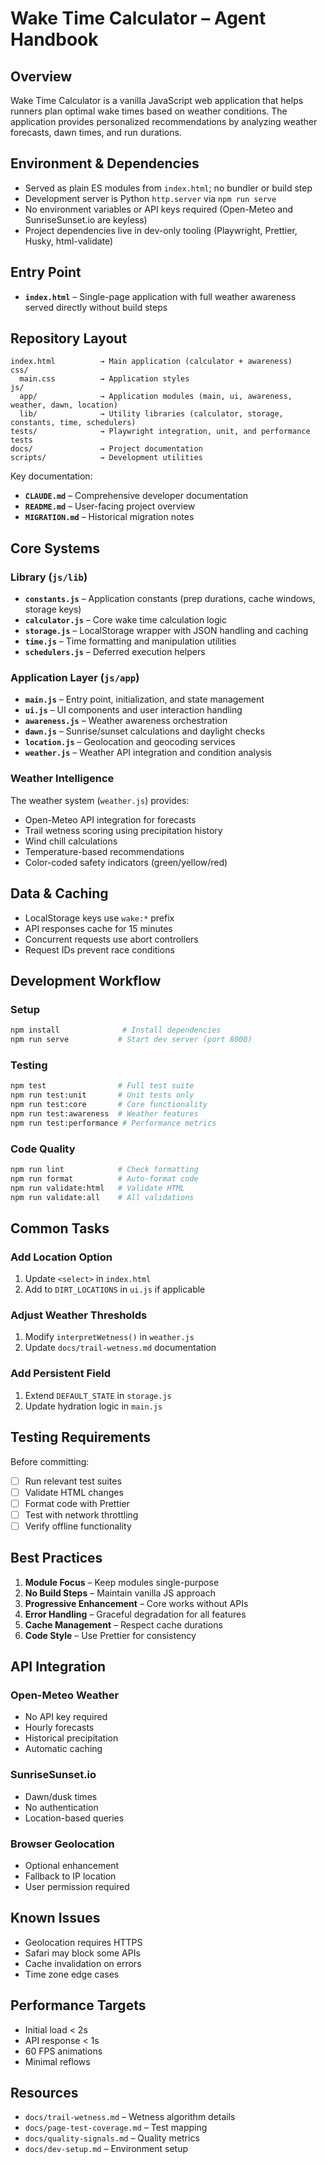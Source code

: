 # Wake Time Calculator – Agent Handbook

## Overview

Wake Time Calculator is a vanilla JavaScript web application that helps runners plan optimal wake times based on weather conditions. The application provides personalized recommendations by analyzing weather forecasts, dawn times, and run durations.

## Environment & Dependencies

- Served as plain ES modules from `index.html`; no bundler or build step
- Development server is Python `http.server` via `npm run serve`
- No environment variables or API keys required (Open-Meteo and SunriseSunset.io are keyless)
- Project dependencies live in dev-only tooling (Playwright, Prettier, Husky, html-validate)

## Entry Point

- **`index.html`** – Single-page application with full weather awareness served directly without build steps

## Repository Layout

```
index.html          → Main application (calculator + awareness)
css/
  main.css          → Application styles
js/
  app/              → Application modules (main, ui, awareness, weather, dawn, location)
  lib/              → Utility libraries (calculator, storage, constants, time, schedulers)
tests/              → Playwright integration, unit, and performance tests
docs/               → Project documentation
scripts/            → Development utilities
```

Key documentation:
- **`CLAUDE.md`** – Comprehensive developer documentation
- **`README.md`** – User-facing project overview
- **`MIGRATION.md`** – Historical migration notes

## Core Systems

### Library (`js/lib`)

- **`constants.js`** – Application constants (prep durations, cache windows, storage keys)
- **`calculator.js`** – Core wake time calculation logic
- **`storage.js`** – LocalStorage wrapper with JSON handling and caching
- **`time.js`** – Time formatting and manipulation utilities
- **`schedulers.js`** – Deferred execution helpers

### Application Layer (`js/app`)

- **`main.js`** – Entry point, initialization, and state management
- **`ui.js`** – UI components and user interaction handling
- **`awareness.js`** – Weather awareness orchestration
- **`dawn.js`** – Sunrise/sunset calculations and daylight checks
- **`location.js`** – Geolocation and geocoding services
- **`weather.js`** – Weather API integration and condition analysis

### Weather Intelligence

The weather system (`weather.js`) provides:
- Open-Meteo API integration for forecasts
- Trail wetness scoring using precipitation history
- Wind chill calculations
- Temperature-based recommendations
- Color-coded safety indicators (green/yellow/red)

## Data & Caching

- LocalStorage keys use `wake:*` prefix
- API responses cache for 15 minutes
- Concurrent requests use abort controllers
- Request IDs prevent race conditions

## Development Workflow

### Setup
```bash
npm install              # Install dependencies
npm run serve           # Start dev server (port 8000)
```

### Testing
```bash
npm test                # Full test suite
npm run test:unit       # Unit tests only
npm run test:core       # Core functionality
npm run test:awareness  # Weather features
npm run test:performance # Performance metrics
```

### Code Quality
```bash
npm run lint            # Check formatting
npm run format          # Auto-format code
npm run validate:html   # Validate HTML
npm run validate:all    # All validations
```

## Common Tasks

### Add Location Option
1. Update `<select>` in `index.html`
2. Add to `DIRT_LOCATIONS` in `ui.js` if applicable

### Adjust Weather Thresholds
1. Modify `interpretWetness()` in `weather.js`
2. Update `docs/trail-wetness.md` documentation

### Add Persistent Field
1. Extend `DEFAULT_STATE` in `storage.js`
2. Update hydration logic in `main.js`

## Testing Requirements

Before committing:
- [ ] Run relevant test suites
- [ ] Validate HTML changes
- [ ] Format code with Prettier
- [ ] Test with network throttling
- [ ] Verify offline functionality

## Best Practices

1. **Module Focus** – Keep modules single-purpose
2. **No Build Steps** – Maintain vanilla JS approach
3. **Progressive Enhancement** – Core works without APIs
4. **Error Handling** – Graceful degradation for all features
5. **Cache Management** – Respect cache durations
6. **Code Style** – Use Prettier for consistency

## API Integration

### Open-Meteo Weather
- No API key required
- Hourly forecasts
- Historical precipitation
- Automatic caching

### SunriseSunset.io
- Dawn/dusk times
- No authentication
- Location-based queries

### Browser Geolocation
- Optional enhancement
- Fallback to IP location
- User permission required

## Known Issues

- Geolocation requires HTTPS
- Safari may block some APIs
- Cache invalidation on errors
- Time zone edge cases

## Performance Targets

- Initial load < 2s
- API response < 1s
- 60 FPS animations
- Minimal reflows

## Resources

- `docs/trail-wetness.md` – Wetness algorithm details
- `docs/page-test-coverage.md` – Test mapping
- `docs/quality-signals.md` – Quality metrics
- `docs/dev-setup.md` – Environment setup
